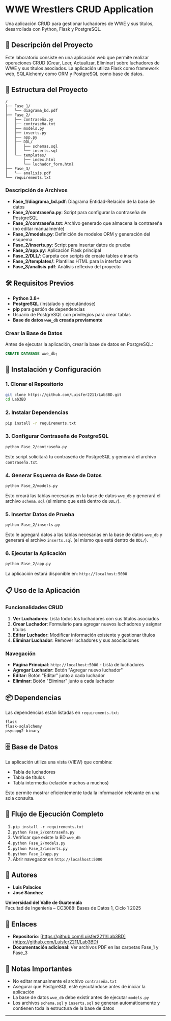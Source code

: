 # WWE Wrestlers CRUD Application

Una aplicación CRUD para gestionar luchadores de WWE y sus títulos, desarrollada con Python, Flask y PostgreSQL.

## 🎯 Descripción del Proyecto

Este laboratorio consiste en una aplicación web que permite realizar operaciones CRUD (Crear, Leer, Actualizar, Eliminar) sobre luchadores de WWE y sus títulos asociados. La aplicación utiliza Flask como framework web, SQLAlchemy como ORM y PostgreSQL como base de datos.

## 📁 Estructura del Proyecto

```
/
├── Fase_1/
│   └── diagrama_bd.pdf
├── Fase_2/
│   ├── contraseña.py
│   ├── contraseña.txt
│   ├── models.py
│   ├── inserts.py
│   ├── app.py
│   ├── DDL/
│   │   ├── schemas.sql
│   │   └── inserts.sql
│   └── templates/
│       ├── index.html
│       └── luchador_form.html
├── Fase_3/
│   └── analisis.pdf
└── requirements.txt
```

### Descripción de Archivos

- **Fase_1/diagrama_bd.pdf**: Diagrama Entidad-Relación de la base de datos
- **Fase_2/contraseña.py**: Script para configurar la contraseña de PostgreSQL
- **Fase_2/contraseña.txt**: Archivo generado que almacena la contraseña (no editar manualmente)
- **Fase_2/models.py**: Definición de modelos ORM y generación del esquema
- **Fase_2/inserts.py**: Script para insertar datos de prueba
- **Fase_2/app.py**: Aplicación Flask principal
- **Fase_2/DLL/**: Carpeta con scripts de create tables e inserts
- **Fase_2/templates/**: Plantillas HTML para la interfaz web
- **Fase_3/analisis.pdf**: Análisis reflexivo del proyecto

## 🛠️ Requisitos Previos

- **Python 3.8+**
- **PostgreSQL** (instalado y ejecutándose)
- **pip** para gestión de dependencias
- Usuario de PostgreSQL con privilegios para crear tablas
- **Base de datos `wwe_db` creada previamente**

### Crear la Base de Datos

Antes de ejecutar la aplicación, crear la base de datos en PostgreSQL:

```sql
CREATE DATABASE wwe_db;
```

## 🚀 Instalación y Configuración

### 1. Clonar el Repositorio

```bash
git clone https://github.com/Luisfer2211/Lab3BD.git
cd Lab3BD
```

### 2. Instalar Dependencias

```bash
pip install -r requirements.txt
```

### 3. Configurar Contraseña de PostgreSQL

```bash
python Fase_2/contraseña.py
```

Este script solicitará tu contraseña de PostgreSQL y generará el archivo `contraseña.txt`.

### 4. Generar Esquema de Base de Datos

```bash
python Fase_2/models.py
```

Esto creará las tablas necesarias en la base de datos `wwe_db` y generará el archivo `schema.sql` (el mismo que está dentro de `DDL/`).

### 5. Insertar Datos de Prueba

```bash
python Fase_2/inserts.py
```
Esto le agregará datos a las tablas necesarias en la base de datos `wwe_db` y generará el archivo `inserts.sql` (el mismo que está dentro de `DDL/`).

### 6. Ejecutar la Aplicación

```bash
python Fase_2/app.py
```

La aplicación estará disponible en: `http://localhost:5000`

## 📋 Uso de la Aplicación

### Funcionalidades CRUD

1. **Ver Luchadores**: Lista todos los luchadores con sus títulos asociados
2. **Crear Luchador**: Formulario para agregar nuevos luchadores y asignar títulos
3. **Editar Luchador**: Modificar información existente y gestionar títulos
4. **Eliminar Luchador**: Remover luchadores y sus asociaciones

### Navegación

- **Página Principal**: `http://localhost:5000` - Lista de luchadores
- **Agregar Luchador**: Botón "Agregar nuevo luchador"
- **Editar**: Botón "Editar" junto a cada luchador
- **Eliminar**: Botón "Eliminar" junto a cada luchador

## 📦 Dependencias

Las dependencias están listadas en `requirements.txt`:

```
flask
flask-sqlalchemy
psycopg2-binary
```

## 🗄️ Base de Datos

La aplicación utiliza una vista (VIEW) que combina:
- Tabla de luchadores
- Tabla de títulos
- Tabla intermedia (relación muchos a muchos)

Esto permite mostrar eficientemente toda la información relevante en una sola consulta.

## 🔄 Flujo de Ejecución Completo

1. `pip install -r requirements.txt`
2. `python Fase_2/contraseña.py`
3. Verificar que existe la BD `wwe_db`
4. `python Fase_2/models.py`
5. `python Fase_2/inserts.py`
6. `python Fase_2/app.py`
7. Abrir navegador en `http://localhost:5000`

## 👥 Autores

- **Luis Palacios**
- **José Sánchez**

**Universidad del Valle de Guatemala**  
Facultad de Ingeniería – CC3088: Bases de Datos 1, Ciclo 1 2025

## 🔗 Enlaces

- **Repositorio**: [https://github.com/Luisfer2211/Lab3BD](https://github.com/Luisfer2211/Lab3BD)
- **Documentación adicional**: Ver archivos PDF en las carpetas Fase_1 y Fase_3

## 📝 Notas Importantes

- No editar manualmente el archivo `contraseña.txt`
- Asegurar que PostgreSQL esté ejecutándose antes de iniciar la aplicación
- La base de datos `wwe_db` debe existir antes de ejecutar `models.py`
- Los archivos `schema.sql` y `inserts.sql` se generan automáticamente y contienen toda la estructura de la base de datos

---
